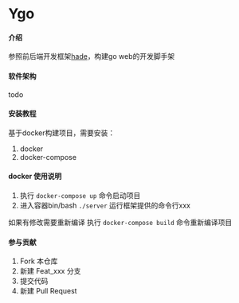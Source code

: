 # Ygo

#### 介绍

参照前后端开发框架[hade](http://hade.funaio.cn/)，构建go web的开发脚手架

#### 软件架构
todo


#### 安装教程
基于docker构建项目，需要安装：
1. docker
2. docker-compose


#### docker 使用说明
1. 执行 `docker-compose up` 命令启动项目
2. 进入容器bin/bash `./server` 运行框架提供的命令行xxx

如果有修改需要重新编译 执行 `docker-compose build` 命令重新编译项目

#### 参与贡献

1.  Fork 本仓库
2.  新建 Feat_xxx 分支
3.  提交代码
4.  新建 Pull Request

